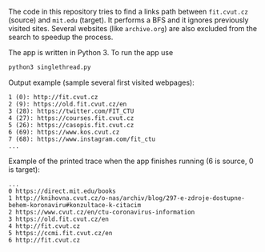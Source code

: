 The code in this repository tries to find a links path between `fit.cvut.cz` (source) and `mit.edu` (target). It performs a BFS and it ignores previously visited sites. Several websites (like `archive.org`) are also excluded from the search to speedup the process.

The app is written in Python 3. To run the app use

```python
python3 singlethread.py
```

Output example (sample several first visited webpages):
```text
1 (0): http://fit.cvut.cz
2 (9): https://old.fit.cvut.cz/en
3 (28): https://twitter.com/FIT_CTU
4 (27): https://courses.fit.cvut.cz
5 (26): https://casopis.fit.cvut.cz
6 (69): https://www.kos.cvut.cz
7 (68): https://www.instagram.com/fit_ctu
...
```

Example of the printed trace when the app finishes running (6 is source, 0 is target):
```text
...
0 https://direct.mit.edu/books
1 http://knihovna.cvut.cz/o-nas/archiv/blog/297-e-zdroje-dostupne-behem-koronaviru#konzultace-k-citacim
2 https://www.cvut.cz/en/ctu-coronavirus-information
3 https://old.fit.cvut.cz/en
4 http://fit.cvut.cz
5 https://ccmi.fit.cvut.cz/en
6 http://fit.cvut.cz
```
